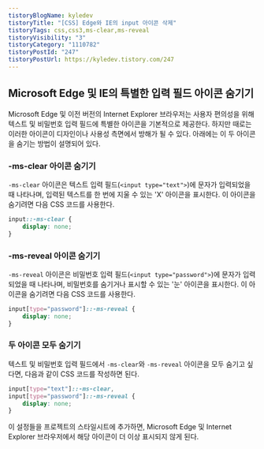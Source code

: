 ```yaml
---
tistoryBlogName: kyledev
tistoryTitle: "[CSS] Edge와 IE의 input 아이콘 삭제"
tistoryTags: css,css3,ms-clear,ms-reveal
tistoryVisibility: "3"
tistoryCategory: "1110782"
tistoryPostId: "247"
tistoryPostUrl: https://kyledev.tistory.com/247
---
```

## Microsoft Edge 및 IE의 특별한 입력 필드 아이콘 숨기기

Microsoft Edge 및 이전 버전의 Internet Explorer 브라우저는 사용자 편의성을 위해 텍스트 및 비밀번호 입력 필드에 특별한 아이콘을 기본적으로 제공한다. 하지만 때로는 이러한 아이콘이 디자인이나 사용성 측면에서 방해가 될 수 있다. 아래에는 이 두 아이콘을 숨기는 방법이 설명되어 있다.

### -ms-clear 아이콘 숨기기

`-ms-clear` 아이콘은 텍스트 입력 필드(`<input type="text">`)에 문자가 입력되었을 때 나타나며, 입력된 텍스트를 한 번에 지울 수 있는 'X' 아이콘을 표시한다. 이 아이콘을 숨기려면 다음 CSS 코드를 사용한다.

```css
input::-ms-clear {
	display: none;
}
```

### -ms-reveal 아이콘 숨기기

`-ms-reveal` 아이콘은 비밀번호 입력 필드(`<input type="password">`)에 문자가 입력되었을 때 나타나며, 비밀번호를 숨기거나 표시할 수 있는 '눈' 아이콘을 표시한다. 이 아이콘을 숨기려면 다음 CSS 코드를 사용한다.

```css
input[type="password"]::-ms-reveal {
	display: none;
}
```

### 두 아이콘 모두 숨기기

텍스트 및 비밀번호 입력 필드에서 `-ms-clear`와 `-ms-reveal` 아이콘을 모두 숨기고 싶다면, 다음과 같이 CSS 코드를 작성하면 된다.

```css
input[type="text"]::-ms-clear,
input[type="password"]::-ms-reveal {
	display: none;
}
```

이 설정들을 프로젝트의 스타일시트에 추가하면, Microsoft Edge 및 Internet Explorer 브라우저에서 해당 아이콘이 더 이상 표시되지 않게 된다. 